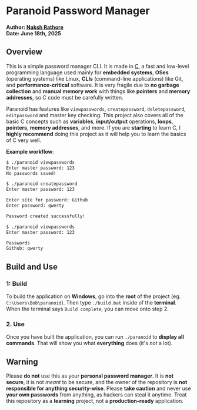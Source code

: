 # Paranoid Password Manager

**Author: [Naksh Rathore](https://github.com/Naksh-Rathore)**<br />
**Date: June 18th, 2025**

## Overview
This is a simple password manager CLI. It is made in [C](https://en.wikipedia.org/wiki/C_programming_language), a fast and low-level programming language used mainly for **embedded systems**, 
**OSes** (operating systems) like Linux, **CLIs** (command-line applications) like Git, and **performance-critical** software.
It is very fragile due to **no garbage collection** and **manual memory work** with things like **pointers** and **memory addresses**, so C code must be carefully written.

Paranoid has features like `viewpasswords`, `createpassword`, `deletepassword`, `editpassword` and master key checking. This project also covers all of the basic C concepts such as **variables**,
**input/output** operations, **loops**, **pointers**, **memory addresses**, and more. If you are **starting** to learn C, I **highly recommend** doing this project as it will help you to learn the basics of C very well.

**Example workflow**:

```bash
$ ./paranoid viewpasswords
Enter master password: 123
No passwords saved!

$ ./paranoid createpassword
Enter master password: 123

Enter site for password: Github
Enter password: qwerty

Password created successfully!

$ ./paranoid viewpasswords
Enter master password: 123

Passwords
Github: qwerty
```

## Build and Use

### 1: Build
To build the application on **Windows**, go into the **root** of the project (eg. `C:\Users\Bob\paranoid`). Then type `./build.bat` inside of the **terminal**. When the terminal says `Build complete`,
you can move onto step 2.

### 2. Use
Once you have built the application, you can run `./paranoid` to **display all commands**. That will show you what **everything** does (it's *not* a lot).

## Warning
Please **do not** use this as your **personal password manager**. It is **not secure**, it is not *meant* to be secure, and the owner of the repository is **not responsible for anything security-wise**. 
Please **take caution** and never use **your own passwords** from anything, as hackers can steal it anytime. 
Treat this repository as a **learning** project, not a **production-ready** application. 
